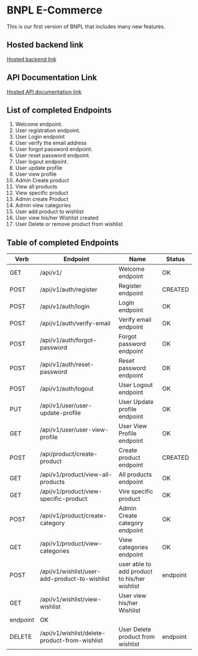 # BNPL E-Commerce

This is our first version of BNPL that includes many new features.

## Hosted backend link

[Hosted backend link](https://bnpl-store-be.onrender.com/)

## API Documentation Link

[Hosted API documentation link](https://bnpl-store-be.onrender.com/api-docs)

## List of completed Endpoints

1. Welcome endpoint.
2. User registration endpoint.
3. User Login endpoint
4. User verify the email address
5. User forgot password endpoint.
6. User reset password endpoint.
7. User logout endpoint.
8. User update profile
9. User view profile
10. Admin Create product
11. View all products
12. View specific product
13. Admin create Product
14. Admin view categories
15. User add product to wishlist
16. User view his/her Wishlist created
17. User Delete or remove product from wishlist

## Table of completed Endpoints

| Verb | Endpoint                              | Name                           | Status  |
| ---- | ------------------------------------- | ------------------------------ | ------- |
| GET  | /api/v1/                              | Welcome endpoint               | OK      |
| POST | /api/v1/auth/register                 | Register endpoint              | CREATED |
| POST | /api/v1/auth/login                    | LogIn endpoint                 | OK      |
| POST | /api/v1/auth/verify-email             | Verify email endpoint          | OK      |
| POST | /api/v1/auth/forgot-password          | Forgot password endpoint       | OK      |
| POST | /api/v1/auth/reset-password           | Reset password endpoint        | OK      |
| POST | /api/v1/auth/logout                   | User Logout endpoint           | OK      |
| PUT  | /api/v1/user/user-update-profile      | User Update profile endpoint   | OK      |
| GET  | /api/v1/user/user-view-profile        | User View Profile endpoint     | OK      |
| POST | /api/product/create-product           | Create product endpoint        | CREATED |
| GET  | /api/v1/product/view-all-products     | All products endpoint          | OK      |
| GET  | /api/v1/product/view-specific-product | Vire specific product          | OK      |
| POST | /api/v1/product/create-category       | Admin Create category endpoint | OK      |
| GET  | /api/v1/product/view-categories       | View categories endpoint       | OK      |
|POST|   /api/v1/wishlist/user-add-product-to-wishlist | user able to add product to his/her wishlist | endpoint         | OK    |
|GET| /api/v1/wishlist/view-wishlist           | User view his/her Wishlist
endpoint       | OK       |
|DELETE| /api/v1/wishlist/delete-product-from-wishlist | User Delete product from wishlist  |  endpoint  | OK       |